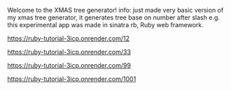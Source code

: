 Welcome to the XMAS tree generator!
info: just made very basic version of my xmas tree generator, it generates tree base on number after slash e.g.
this experimental app was made in sinatra rb, Ruby web framework. 

https://ruby-tutorial-3icp.onrender.com/12

https://ruby-tutorial-3icp.onrender.com/33

https://ruby-tutorial-3icp.onrender.com/99

https://ruby-tutorial-3icp.onrender.com/1001
